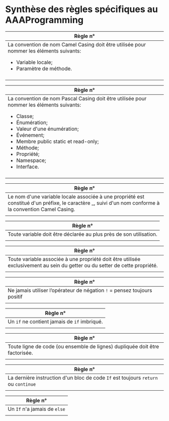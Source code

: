 # Synthèse des règles spécifiques au AAAProgramming




|Règle n°  |
| -- |
|La convention de nom Camel Casing doit être utilisée pour nommer les éléments suivants:<ul><li>Variable locale;</li> <li>Paramètre de méthode.</li></ul>|
| |

|Règle n°  |
| -- |
|La convention de nom Pascal Casing doit être utilisée pour nommer les éléments suivants:<ul><li>Classe;</li><li>Énumération;</li><li>Valeur d'une énumération;</li><li>Événement;</li><li>Membre public static et read-only;</li><li>Méthode;</li><li>Propriété;</li><li>Namespace;</li><li>Interface.</li></ul>|
| |


|Règle n°  |
| -- |
|Le nom d'une variable locale associée à une propriété est constitué d'un préfixe, le caractère _, suivi d'un nom conforme à la convention Camel Casing. |
| |

|Règle n°  |
| -- |
|Toute variable doit être déclarée au plus près de son utilisation. |
| |


|Règle n°  |
| -- |
|Toute variable associée à une propriété doit être utilisée exclusivement au sein du getter ou du setter de cette propriété.|
| |

|Règle n°  |
| -- |
|Ne jamais utiliser l’opérateur de négation ```!``` = pensez toujours positif |
| |

|Règle n°  |
| -- |
|Un ```if``` ne contient jamais de ```if``` imbriqué. |
| |

|Règle n°  |
| -- |
|Toute ligne de code (ou ensemble de lignes) dupliquée doit être factorisée. |
| |

|Règle n°  |
| -- |
|La dernière instruction d'un bloc de code ```If``` est toujours  ```return``` ou ```continue``` |
| |

|Règle n°  |
| -- |
|Un ```If``` n'a jamais de ```else``` |
| |

